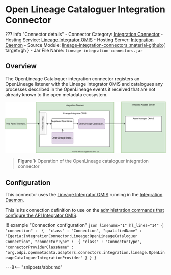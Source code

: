 <!-- SPDX-License-Identifier: CC-BY-4.0 -->
<!-- Copyright Contributors to the ODPi Egeria project. -->

# Open Lineage Cataloguer Integration Connector

??? info "Connector details"
    - Connector Category: [Integration Connector](/connectors/integration-connector)
    - Hosting Service: [Lineage Integrator OMIS](/services/omis/lineage-integrator)
    - Hosting Server: [Integration Daemon](/concepts/integration-daemon)
    - Source Module: [lineage-integration-connectors :material-github:](https://github.com/odpi/egeria/tree/master/open-metadata-implementation/adapters/open-connectors/integration-connectors/lineage-integration-connectors){ target=gh }
    - Jar File Name: `lineage-integration-connectors.jar`

## Overview

The OpenLineage Cataloguer integration connector registers an OpenLineage listener with the Lineage Integrator OMIS and catalogues any processes described in the OpenLineage events it received that are not already known to the open metadata ecosystem.

![Figure 1](open-lineage-cataloguer-integration-connector.svg)
> **Figure 1:** Operation of the OpenLineage cataloguer integration connector


## Configuration

This connector uses the [Lineage Integrator OMIS](/services/omis/lineage-integrator/overview)
running in the [Integration Daemon](/concepts/integration-daemon).

This is its connection definition to use on the [administration commands that configure the API Integrator OMIS](/guides/admin//servers/configuring-an-integration-daemon/#configure-the-integration-services).

!!! example "Connection configuration"
    ```json linenums="1" hl_lines="14"
    {
       "connection" : 
                    { 
                        "class" : "Connection",
                        "qualifiedName" : "Egeria:IntegrationConnector:Lineage:OpenLineageCataloguer Connection",
                        "connectorType" : 
                        {
                            "class" : "ConnectorType",
                            "connectorProviderClassName" : "org.odpi.openmetadata.adapters.connectors.integration.lineage.OpenLineageCataloguerIntegrationProvider"
                        }
                    }
    }
    ```

---8<-- "snippets/abbr.md"